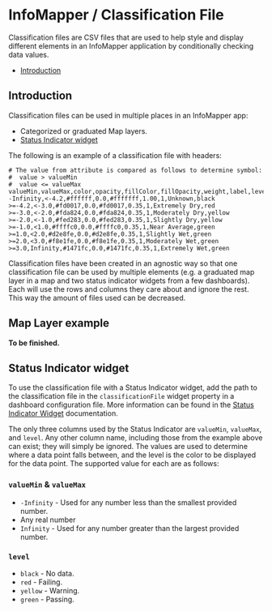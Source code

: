 # InfoMapper / Classification File #

Classification files are CSV files that are used to help style and display
different elements in an InfoMapper application by conditionally checking
data values.

* [Introduction](#introduction)

## Introduction ##

Classification files can be used in multiple places in an InfoMapper app:

* Categorized or graduated Map layers.
* [Status Indicator widget](../appendix-adding-a-dashboard/widget-status-indicator.md)

The following is an example of a classification file with headers:

```csv
# The value from attribute is compared as follows to determine symbol:
#  value > valueMin
#  value <= valueMax
valueMin,valueMax,color,opacity,fillColor,fillOpacity,weight,label,level
-Infinity,<-4.2,#ffffff,0.0,#fffffff,1.00,1,Unknown,black
>=-4.2,<-3.0,#fd0017,0.0,#fd0017,0.35,1,Extremely Dry,red
>=-3.0,<-2.0,#fda824,0.0,#fda824,0.35,1,Moderately Dry,yellow
>=-2.0,<-1.0,#fed283,0.0,#fed283,0.35,1,Slightly Dry,yellow
>=-1.0,<1.0,#ffffc0,0.0,#ffffc0,0.35,1,Near Average,green
>=1.0,<2.0,#d2e8fe,0.0,#d2e8fe,0.35,1,Slightly Wet,green
>=2.0,<3.0,#f8e1fe,0.0,#f8e1fe,0.35,1,Moderately Wet,green
>=3.0,Infinity,#1471fc,0.0,#1471fc,0.35,1,Extremely Wet,green
```

Classification files have been created in an agnostic way so that one classification
file can be used by multiple elements (e.g. a graduated map layer in a map and two
status indicator widgets from a few dashboards). Each will use the rows and columns
they care about and ignore the rest. This way the amount of files used can be decreased.

## Map Layer example ##

**To be finished.**

## Status Indicator widget ##

To use the classification file with a Status Indicator widget, add the path to the
classification file in the `classificationFile` widget property in a dashboard configuration
file. More information can be found in the [Status Indicator Widget](../appendix-adding-a-dashboard/widget-status-indicator.md) documentation.

The only three columns used by the Status Indicator are `valueMin`, `valueMax`, and
`level`. Any other column name, including those from the example above can exist; they
will simply be ignored. The values are used to determine where a data point falls
between, and the level is the color to be displayed for the data point. The supported
value for each are as follows:

### `valueMin` & `valueMax` ###

* `-Infinity` - Used for any number less than the smallest provided number.
* Any real number
* `Infinity` - Used for any number greater than the largest provided number.

### `level` ###

* `black` - No data.
* `red` - Failing.
* `yellow` - Warning.
* `green` - Passing.